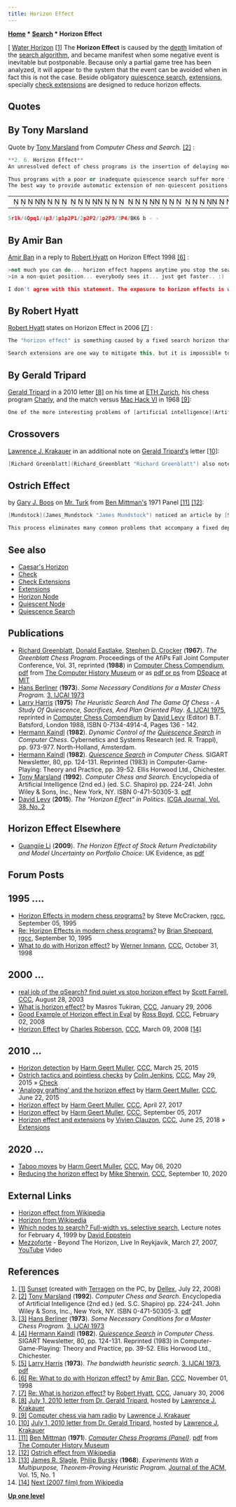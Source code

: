 ```yaml
---
title: Horizon Effect
---
```

**[Home](Home "Home") * [Search](Search "Search") * Horizon Effect**

\[ [Water Horizon](https://en.wikipedia.org/wiki/Horizon) <a id="cite-note-1" href="#cite-ref-1">[1]</a>
The **Horizon Effect** is caused by the [depth](Depth "Depth") limitation of the [search algorithm](Search "Search"), and became manifest when some negative event is inevitable but postponable. Because only a partial game tree has been analyzed, it will appear to the system that the event can be avoided when in fact this is not the case. Beside obligatory [quiescence search](Quiescence_Search "Quiescence Search"), [extensions](Extensions "Extensions"), specially [check extensions](Check_Extensions "Check Extensions") are designed to reduce horizon effects.

## Quotes

## By Tony Marsland

Quote by [Tony Marsland](Tony_Marsland "Tony Marsland") from *Computer Chess and Search.* <a id="cite-note-2" href="#cite-ref-2">[2]</a> :

```C++
**2. 6. Horizon Effect**
An unresolved defect of chess programs is the insertion of delaying moves that cause any inevitable loss of material to occur beyond the program’s horizon (maximum search depth), so that the loss is hidden ([Berliner](Hans_Berliner "Hans Berliner"), 1973 <a id="cite-note-3" href="#cite-ref-3">[3]</a>). The ‘horizon effect’ is said to occur when the delaying moves unnecessarily weaken the position or give up additional material to postpone the eventual loss. The effect is less apparent in programs with more knowledgeable quiescence searches ([Hermann Kaindl](Hermann_Kaindl "Hermann Kaindl"), 1982 <a id="cite-note-4" href="#cite-ref-4">[4]</a>), but all programs exhibit this phenomenon. There are many illustrations of the difficulty; the example in Figure 4, which is based on a study by Kaindl, is clear. Here a program with a simple quiescence search involving only captures would assume that any blocking move saves the queen. Even an 8-ply search (..., Pb2; Bxb2, Pc3; Bxc3, Pd4; Bxd4, Pe5; Bxe5) might not show the inevitable, ‘believing’ that the queen has been saved at the expense of four pawns! 

```

```C++
Thus programs with a poor or inadequate quiescence search suffer more from the horizon effect.
The best way to provide automatic extension of non-quiescent positions is still an open question, despite proposals such as bandwidth heuristic search ([Larry Harris](Larry_Harris "Larry Harris"), 1973 <a id="cite-note-5" href="#cite-ref-5">[5]</a> ). 

```

|  |
| --- |
|                                                                                      ♜ ♚    ♕♟♛     ♟    ♟ ♟  ♙   ♟  ♙   ♟  ♙      ♙    ♗♔       |

```C++
5r1k/4Qpq1/4p3/1p1p2P1/2p2P2/1p2P3/3P4/BK6 b - -

```

## By Amir Ban

[Amir Ban](Amir_Ban "Amir Ban") in a reply to [Robert Hyatt](Robert_Hyatt "Robert Hyatt") on Horizon Effect 1998 <a id="cite-note-6" href="#cite-ref-6">[6]</a> :

```C++
>not much you can do... horizon effect happens anytime you stop the search
>in a non-quiet position... everybody sees it... just get faster.. :)

```

```C++
I don't agree with this statement. The exposure to horizon effects is what usually limits a program's strength, more than the depth it can reach. The fact that it cannot be totally overcome is irrelevant to the fact that limiting its damage is a first priority. Just getting generally deeper is a poor way to do that, and not very effective either. 

```

## By Robert Hyatt

[Robert Hyatt](Robert_Hyatt "Robert Hyatt") states on Horizon Effect in 2006 <a id="cite-note-7" href="#cite-ref-7">[7]</a> :

```C++
The "horizon effect" is something caused by a fixed search horizon that the search can't penetrate. If the search can therefore force something out beyond the horizon, in effect "delaying the problem for a while" that delaying can appear to be a "permanent solution" to the problem, since if the problem is pushed beyond the horizon, so far as the search is concerned, the problem no longer exists.

```

```C++
Search extensions are one way to mitigate this, but it is impossible to eliminate. 

```

## By Gerald Tripard

[Gerald Tripard](Gerald_Tripard "Gerald Tripard") in a 2010 letter <a id="cite-note-8" href="#cite-ref-8">[8]</a> on his time at [ETH Zurich](ETH_Zurich "ETH Zurich"), his chess program [Charly](Charly "Charly"), and the match versus [Mac Hack VI](Mac_Hack "Mac Hack") in 1968 <a id="cite-note-9" href="#cite-ref-9">[9]</a>:

```C++
One of the more interesting problems of [artificial intelligence](Artificial_Intelligence "Artificial Intelligence") that I learned about in working on the chess program was called, "The Horizon Effect". If a problem could be pushed "beyond the preprogrammed" [tree search](Search "Search") [limit](Depth "Depth"), the program would make the "bad" choice of sacrificing material to avoid losing, say, a queen "within" the horizon in the situation where the queen was going to be lost eventually anyway. I see this as not just a problem of "artificial" intelligence but human thinking in general, especially of politicians. You can find wonderful examples of this in today's headlines. For example politicians "buy" the favor of a certain class of workers by offering them fabulous retirement benefits. That effectively pushes an "accounting negative balance" beyond the horizon of the politician's career. The politician gets the immediate benefit of support from the affected workers but society will eventually have to pay the bill after the politician is gone. 

```

## Crossovers

[Lawrence J. Krakauer](Lawrence_J._Krakauer "Lawrence J. Krakauer") in an additional note on [Gerald Tripard's](Gerald_Tripard "Gerald Tripard") letter <a id="cite-note-10" href="#cite-ref-10">[10]</a>:

```C++
[Richard Greenblatt](Richard_Greenblatt "Richard Greenblatt") also noted the "Horizon Effect", of course, although I don't know if he called it by that name. One way that [Mac Hack VI](Mac_Hack "Mac Hack") attempted to combat it was via a mechanism that I believe was called "[crossovers](Quiescence_Search "Quiescence Search")". If at the conclusion of the program's [lookahead](Search "Search") (typically six [plies](Ply "Ply") deep) there were still pieces under attack, the program extended the lookahead, for those positions only, to an even greater depth. This introduced some other problems, such as comparing board [evaluations](Evaluation "Evaluation") of different [depths](Depth "Depth"). However, this seemed better than working with a board evaluation based on a position that was still in a state of flux. 

```

## Ostrich Effect

by [Gary J. Boos](Gary_Boos "Gary Boos") on [Mr. Turk](Mr._Turk "Mr. Turk") from [Ben Mittman's](Ben_Mittman "Ben Mittman") 1971 Panel <a id="cite-note-11" href="#cite-ref-11">[11]</a> <a id="cite-note-12" href="#cite-ref-12">[12]</a>:

```C++
[Mundstock](James_Mundstock "James Mundstock") noticed an article by [Slagle](James_R._Slagle "James R. Slagle") and [Bursky](Philip_Bursky "Philip Bursky") in the [Journal of the ACM](ACM#Journal "ACM")  <a id="cite-note-13" href="#cite-ref-13">[13]</a>, that pointed toward an algorithm that seemed better than [alpha-beta](Alpha-Beta "Alpha-Beta") pruning. Based upon this article, and guided by Mundstock, I wrote a lookahead routine whose main theme is that the best line is analyzed until it is shown that it is no longer the best line.

```

```C++
This process eliminates many common problems that accompany a fixed depth search, one of which is the **Ostrich Effect** which existed in even [Northwestern University's](Northwestern_University "Northwestern University")  [Chess 3.0](Chess_(Program) "Chess (Program)"). Tests showed that in a small set of positions, *Mr. Turk* could find the main variation on the first try. We believe that the basic theme of our lookahead routine is better than alpha-beta pruning. ... 

```

## See also

- [Caesar's Horizon](Caesar#HorizonEffect "Caesar")
- [Check](Check "Check")
- [Check Extensions](Check_Extensions "Check Extensions")
- [Extensions](Extensions "Extensions")
- [Horizon Node](Horizon_Node "Horizon Node")
- [Quiescent Node](Quiescent_Node "Quiescent Node")
- [Quiescence Search](Quiescence_Search "Quiescence Search")

## Publications

- [Richard Greenblatt](Richard_Greenblatt "Richard Greenblatt"), [Donald Eastlake](Donald_Eastlake "Donald Eastlake"), [Stephen D. Crocker](Stephen_D._Crocker "Stephen D. Crocker") (**1967**). *The Greenblatt Chess Program*. Proceedings of the AfiPs Fall Joint Computer Conference, Vol. 31, reprinted (**1988**) in [Computer Chess Compendium](Computer_Chess_Compendium "Computer Chess Compendium"), [pdf](http://archive.computerhistory.org/projects/chess/related_materials/text/2-4.Greenblatt_Chess_Program/The_Greenblatt_Chess_Program.Greenblatt_Eastlake_Crocker.1967.Fall_Joint_Computer_Conference.062303060.sm.pdf) from [The Computer History Museum](The_Computer_History_Museum "The Computer History Museum") or as [pdf or ps](http://dspace.mit.edu/handle/1721.1/6176) from [DSpace](http://libraries.mit.edu/dspace-mit/) at [MIT](Massachusetts_Institute_of_Technology "Massachusetts Institute of Technology")
- [Hans Berliner](Hans_Berliner "Hans Berliner") (**1973**). *Some Necessary Conditions for a Master Chess Program.* [3. IJCAI 1973](http://dblp.uni-trier.de/db/conf/ijcai/ijcai73.html)
- [Larry Harris](Larry_Harris "Larry Harris") (**1975**) *The Heuristic Search And The Game Of Chess - A Study Of Quiescence, Sacrifices, And Plan Oriented Play*. [4. IJCAI 1975](http://dblp.uni-trier.de/db/conf/ijcai/ijcai75.html), reprinted in [Computer Chess Compendium](Computer_Chess_Compendium "Computer Chess Compendium") by [David Levy](David_Levy "David Levy") (Editor) B.T. Batsford, London 1988, ISBN 0-7134-4914-4, Pages 136 - 142.
- [Hermann Kaindl](Hermann_Kaindl "Hermann Kaindl") (**1982**). *Dynamic Control of the [Quiescence Search](Quiescence_Search "Quiescence Search") in Computer Chess*. Cybernetics and Systems Research (ed. R. Trappl), pp. 973-977. North-Holland, Amsterdam.
- [Hermann Kaindl](Hermann_Kaindl "Hermann Kaindl") (**1982**). *[Quiescence Search](Quiescence_Search "Quiescence Search") in Computer Chess.* SIGART Newsletter, 80, pp. 124-131. Reprinted (1983) in Computer-Game-Playing: Theory and Practice, pp. 39-52. Ellis Horwood Ltd., Chichester.
- [Tony Marsland](Tony_Marsland "Tony Marsland") (**1992**). *Computer Chess and Search.* Encyclopedia of Artificial Intelligence (2nd ed.) (ed. S.C. Shapiro) pp. 224-241. John Wiley & Sons, Inc., New York, NY. ISBN 0-471-50305-3. [pdf](http://www.cs.ualberta.ca/%7Etony/RecentPapers/report.mac.pdf)
- [David Levy](David_Levy "David Levy") (**2015**). *The "Horizon Effect" in Politics*. [ICGA Journal, Vol. 38, No. 2](ICGA_Journal#38_2 "ICGA Journal")

## Horizon Effect Elsewhere

- [Guangjie Li](http://www.sigmod.org/dblp/db/indices/a-tree/l/Li:Guangjie.html) (**2009**). *The Horizon Effect of Stock Return Predictability and Model Uncertainty on Portfolio Choice*: UK Evidence, as [pdf](http://www.cardiff.ac.uk/carbs/econ/workingpapers/papers/E2009_4.pdf)

## Forum Posts

## 1995 ....

- [Horizon Effects in modern chess programs?](https://groups.google.com/d/msg/rec.games.chess.computer/0yNRLqY8frA/J8vpLc3dFeIJ) by Steve McCracken, [rgcc](Computer_Chess_Forums "Computer Chess Forums"), September 05, 1995
- [Re: Horizon Effects in modern chess programs?](https://groups.google.com/d/msg/rec.games.chess.computer/0yNRLqY8frA/fkAuIzzhJ-UJ) by [Brian Sheppard](Brian_Sheppard "Brian Sheppard"), [rgcc](Computer_Chess_Forums "Computer Chess Forums"), September 10, 1995
- [What to do with Horizon effect?](https://www.stmintz.com/ccc/index.php?id=31199) by [Werner Inmann](Werner_Inmann "Werner Inmann"), [CCC](CCC "CCC"), October 31, 1998

## 2000 ...

- [real job of the qSearch? find quiet vs stop horizon effect](https://www.stmintz.com/ccc/index.php?id=313206) by [Scott Farrell](Scott_Farrell "Scott Farrell"), [CCC](CCC "CCC"), August 28, 2003
- [What is horizon effect?](https://www.stmintz.com/ccc/index.php?id=483299) by Masros Tukiran, [CCC](CCC "CCC"), January 29, 2006
- [Good Example of Horizon effect in Eval](http://www.talkchess.com/forum/viewtopic.php?t=19374) by [Ross Boyd](Ross_Boyd "Ross Boyd"), [CCC](CCC "CCC"), February 02, 2008
- [Horizon Effect](http://www.talkchess.com/forum/viewtopic.php?t=20070) by [Charles Roberson](Charles_Roberson "Charles Roberson"), [CCC](CCC "CCC"), March 09, 2008 <a id="cite-note-14" href="#cite-ref-14">[14]</a>

## 2010 ...

- [Horizon detection](http://www.talkchess.com/forum/viewtopic.php?t=55782) by [Harm Geert Muller](Harm_Geert_Muller "Harm Geert Muller"), [CCC](CCC "CCC"), March 25, 2015
- [Ostrich tactics and pointless checks](http://www.talkchess.com/forum/viewtopic.php?t=56517) by [Colin Jenkins](Colin_Jenkins "Colin Jenkins"), [CCC](CCC "CCC"), May 29, 2015 » [Check](Check "Check")
- ['Analogy grafting' and the horizon effect](http://www.talkchess.com/forum/viewtopic.php?t=56746) by [Harm Geert Muller](Harm_Geert_Muller "Harm Geert Muller"), [CCC](CCC "CCC"), June 22, 2015
- [Horizon effect](http://www.talkchess.com/forum/viewtopic.php?t=63846) by [Harm Geert Muller](Harm_Geert_Muller "Harm Geert Muller"), [CCC](CCC "CCC"), April 27, 2017
- [Horizon effect](http://www.talkchess.com/forum/viewtopic.php?t=65087) by [Harm Geert Muller](Harm_Geert_Muller "Harm Geert Muller"), [CCC](CCC "CCC"), September 05, 2017
- [Horizon effect and extensions](http://www.talkchess.com/forum3/viewtopic.php?f=7&t=67823) by [Vivien Clauzon](Vivien_Clauzon "Vivien Clauzon"), [CCC](CCC "CCC"), June 25, 2018 » [Extensions](Extensions "Extensions")

## 2020 ...

- [Taboo moves](http://www.talkchess.com/forum3/viewtopic.php?f=7&t=73853) by [Harm Geert Muller](Harm_Geert_Muller "Harm Geert Muller"), [CCC](CCC "CCC"), May 06, 2020
- [Reducing the horizon effect](http://www.talkchess.com/forum3/viewtopic.php?f=7&t=75065) by [Mike Sherwin](Michael_Sherwin "Michael Sherwin"), [CCC](CCC "CCC"), September 10, 2020

## External Links

- [Horizon effect from Wikipedia](https://en.wikipedia.org/wiki/Horizon_effect)
- [Horizon from Wikipedia](https://en.wikipedia.org/wiki/Horizon)
- [Which nodes to search? Full-width vs. selective search](http://www.ics.uci.edu/%7Eeppstein/180a/990204.html), Lecture notes for February 4, 1999 by [David Eppstein](David_Eppstein "David Eppstein")
- [Mezzoforte](Category:Mezzoforte "Category:Mezzoforte") - Beyond The Horizon, Live In Reykjavik, March 27, 2007, [YouTube](https://en.wikipedia.org/wiki/YouTube) Video

## References

1. <a id="cite-ref-1" href="#cite-note-1">[1]</a> [Sunset](https://en.wikipedia.org/wiki/Sunset) (created with [Terragen](https://en.wikipedia.org/wiki/Terragen) on the PC, by [Dellex](https://commons.wikimedia.org/wiki/User:Dellex), July 22, 2008)
1. <a id="cite-ref-2" href="#cite-note-2">[2]</a> [Tony Marsland](Tony_Marsland "Tony Marsland") (**1992**). *Computer Chess and Search.* Encyclopedia of Artificial Intelligence (2nd ed.) (ed. S.C. Shapiro) pp. 224-241. John Wiley & Sons, Inc., New York, NY. ISBN 0-471-50305-3. [pdf](http://www.cs.ualberta.ca/%7Etony/RecentPapers/report.mac.pdf)
1. <a id="cite-ref-3" href="#cite-note-3">[3]</a> [Hans Berliner](Hans_Berliner "Hans Berliner") (**1973**). *Some Necessary Conditions for a Master Chess Program.* [3. IJCAI 1973](http://dblp.uni-trier.de/db/conf/ijcai/ijcai73.html)
1. <a id="cite-ref-4" href="#cite-note-4">[4]</a> [Hermann Kaindl](Hermann_Kaindl "Hermann Kaindl") (**1982**). *[Quiescence Search](Quiescence_Search "Quiescence Search") in Computer Chess.* SIGART Newsletter, 80, pp. 124-131. Reprinted (1983) in Computer-Game-Playing: Theory and Practice, pp. 39-52. Ellis Horwood Ltd., Chichester.
1. <a id="cite-ref-5" href="#cite-note-5">[5]</a> [Larry Harris](Larry_Harris "Larry Harris") (**1973**). *The bandwidth heuristic search*. [3. IJCAI 1973](http://dblp.uni-trier.de/db/conf/ijcai/ijcai73.html), [pdf](http://dli.iiit.ac.in/ijcai/IJCAI-73/PDF/004.pdf)
1. <a id="cite-ref-6" href="#cite-note-6">[6]</a> [Re: What to do with Horizon effect?](https://www.stmintz.com/ccc/index.php?id=31258) by [Amir Ban](Amir_Ban "Amir Ban"), [CCC](CCC "CCC"), November 01, 1998
1. <a id="cite-ref-7" href="#cite-note-7">[7]</a> [Re: What is horizon effect?](https://www.stmintz.com/ccc/index.php?id=483474) by [Robert Hyatt](Robert_Hyatt "Robert Hyatt"), [CCC](CCC "CCC"), January 30, 2006
1. <a id="cite-ref-8" href="#cite-note-8">[8]</a> [July 1, 2010 letter from Dr. Gerald Tripard](http://ljkrakauer.com/LJK/60s/tripardltr.htm), hosted by [Lawrence J. Krakauer](Lawrence_J._Krakauer "Lawrence J. Krakauer")
1. <a id="cite-ref-9" href="#cite-note-9">[9]</a> [Computer chess via ham radio](http://ljkrakauer.com/LJK/60s/hamchess.htm) by [Lawrence J. Krakauer](Lawrence_J._Krakauer "Lawrence J. Krakauer")
1. <a id="cite-ref-10" href="#cite-note-10">[10]</a> [July 1, 2010 letter from Dr. Gerald Tripard](http://ljkrakauer.com/LJK/60s/tripardltr.htm), hosted by [Lawrence J. Krakauer](Lawrence_J._Krakauer "Lawrence J. Krakauer")
1. <a id="cite-ref-11" href="#cite-note-11">[11]</a> [Ben Mittman](Ben_Mittman "Ben Mittman") (**1971**). *[Computer Chess Programs (Panel)](http://www.computerhistory.org/chess/full_record.php?iid=doc-431614f6d1ee8)*. [pdf](http://archive.computerhistory.org/projects/chess/related_materials/text/3-1%20and%203-3.computer_chess_panel.mittman/3-1%20and%203-3.computer_chess_panel.mittman_etc.1971.ACM.062303021.pdf) from [The Computer History Museum](The_Computer_History_Museum "The Computer History Museum")
1. <a id="cite-ref-12" href="#cite-note-12">[12]</a> [Ostrich effect from Wikipedia](https://en.wikipedia.org/wiki/Ostrich_effect)
1. <a id="cite-ref-13" href="#cite-note-13">[13]</a> [James R. Slagle](James_R._Slagle "James R. Slagle"), [Philip Bursky](Philip_Bursky "Philip Bursky") (**1968**). *Experiments With a Multipurpose, Theorem-Proving Heuristic Program*. [Journal of the ACM](ACM#Journal "ACM"), Vol. 15, No. 1
1. <a id="cite-ref-14" href="#cite-note-14">[14]</a> [Next (2007 film) from Wikipedia](https://en.wikipedia.org/wiki/Next_%282007_film%29)

**[Up one level](Search "Search")**

